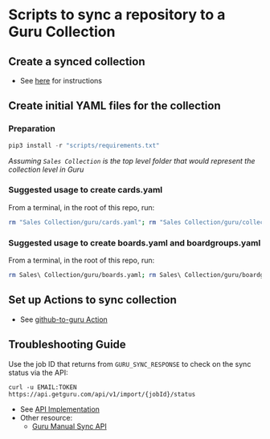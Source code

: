 # Scripts to sync a repository to a Guru Collection

## Create a synced collection

- See [here](https://developer.getguru.com/docs/guru-sync-manual-api#api-implementation) for instructions

## Create initial YAML files for the collection

### Preparation

```py
pip3 install -r "scripts/requirements.txt"
```

_Assuming `Sales Collection` is the top level folder that would represent the collection level in Guru_

### Suggested usage to create cards.yaml

From a terminal, in the root of this repo, run:

```bash
rm "Sales Collection/guru/cards.yaml"; rm "Sales Collection/guru/collection.yaml"; python3 scripts/create_card_yaml.py "./Sales Collection" "Sales Collection/guru/cards.yaml"  "Sales Collection/guru/collection.yaml"`
```

### Suggested usage to create boards.yaml and boardgroups.yaml

From a terminal, in the root of this repo, run:

```bash
rm Sales\ Collection/guru/boards.yaml; rm Sales\ Collection/guru/boardgroups.yaml; python3 scripts/create_board_yaml.py "./Sales Collection" "Sales Collection/guru/boards.yaml" "Sales Collection/guru/boardgroups.yaml"
```

## Set up Actions to sync collection

- See [github-to-guru Action](https://github.com/peckjon/github-to-guru)

## Troubleshooting Guide

Use the job ID that returns from `GURU_SYNC_RESPONSE` to check on the sync status via the API:

```
curl -u EMAIL:TOKEN https://api.getguru.com/api/v1/import/{jobId}/status
```

- See [API Implementation](https://developer.getguru.com/docs/guru-sync-manual-api#api-implementation)
- Other resource:
  - [Guru Manual Sync API](https://developer.getguru.com/docs/guru-sync-manual-api#boards)